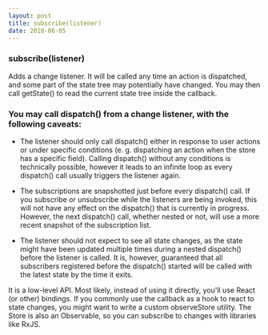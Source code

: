 ```yaml
---
layout: post
title: subscribe(listener)
date: 2018-06-05
---
```


### subscribe(listener)​

Adds a change listener. It will be called any time an action is dispatched, and some part of the state tree may potentially have changed. You may then call getState() to read the current state tree inside the callback.

### You may call dispatch() from a change listener, with the following caveats:

* The listener should only call dispatch() either in response to user actions or under specific conditions (e. g. dispatching an action when the store has a specific field). Calling dispatch() without any conditions is technically possible, however it leads to an infinite loop as every dispatch() call usually triggers the listener again.

* The subscriptions are snapshotted just before every dispatch() call. If you subscribe or unsubscribe while the listeners are being invoked, this will not have any effect on the dispatch() that is currently in progress. However, the next dispatch() call, whether nested or not, will use a more recent snapshot of the subscription list.

* The listener should not expect to see all state changes, as the state might have been updated multiple times during a nested dispatch() before the listener is called. It is, however, guaranteed that all subscribers registered before the dispatch() started will be called with the latest state by the time it exits.

It is a low-level API. Most likely, instead of using it directly, you'll use React (or other) bindings. If you commonly use the callback as a hook to react to state changes, you might want to write a custom observeStore utility. The Store is also an Observable, so you can subscribe to changes with libraries like RxJS.
